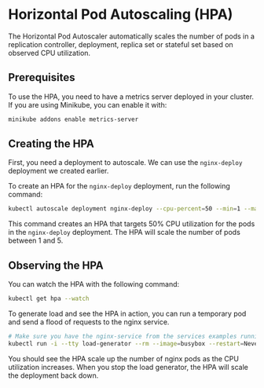 # Horizontal Pod Autoscaling (HPA)

The Horizontal Pod Autoscaler automatically scales the number of pods in a replication controller, deployment, replica set or stateful set based on observed CPU utilization.

## Prerequisites

To use the HPA, you need to have a metrics server deployed in your cluster. If you are using Minikube, you can enable it with:

```bash
minikube addons enable metrics-server
```

## Creating the HPA

First, you need a deployment to autoscale. We can use the `nginx-deploy` deployment we created earlier.

To create an HPA for the `nginx-deploy` deployment, run the following command:

```bash
kubectl autoscale deployment nginx-deploy --cpu-percent=50 --min=1 --max=5
```

This command creates an HPA that targets 50% CPU utilization for the pods in the `nginx-deploy` deployment. The HPA will scale the number of pods between 1 and 5.

## Observing the HPA

You can watch the HPA with the following command:

```bash
kubectl get hpa --watch
```

To generate load and see the HPA in action, you can run a temporary pod and send a flood of requests to the nginx service.

```bash
# Make sure you have the nginx-service from the services examples running
kubectl run -i --tty load-generator --rm --image=busybox --restart=Never -- /bin/sh -c "while sleep 0.01; do wget -q -O- http://nginx-service; done"
```

You should see the HPA scale up the number of nginx pods as the CPU utilization increases. When you stop the load generator, the HPA will scale the deployment back down.

